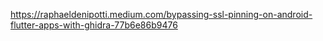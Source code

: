 https://raphaeldenipotti.medium.com/bypassing-ssl-pinning-on-android-flutter-apps-with-ghidra-77b6e86b9476
